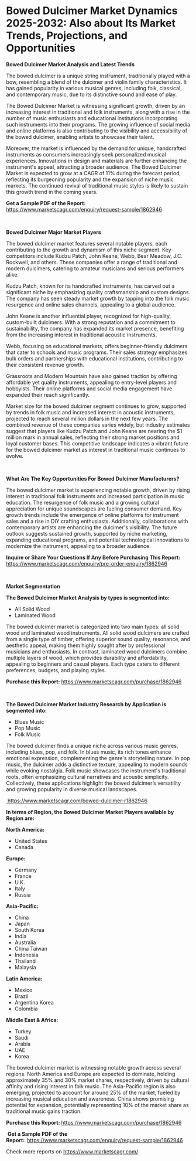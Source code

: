 <p><h1>Bowed Dulcimer Market Dynamics 2025-2032: Also about Its Market Trends, Projections, and Opportunities</h1></p><p><strong>Bowed Dulcimer Market Analysis and Latest Trends</strong></p>
<p><p>The bowed dulcimer is a unique string instrument, traditionally played with a bow, resembling a blend of the dulcimer and violin family characteristics. It has gained popularity in various musical genres, including folk, classical, and contemporary music, due to its distinctive sound and ease of play. </p><p>The Bowed Dulcimer Market is witnessing significant growth, driven by an increasing interest in traditional and folk instruments, along with a rise in the number of music enthusiasts and educational institutions incorporating such instruments into their programs. The growing influence of social media and online platforms is also contributing to the visibility and accessibility of the bowed dulcimer, enabling artists to showcase their talent. </p><p>Moreover, the market is influenced by the demand for unique, handcrafted instruments as consumers increasingly seek personalized musical experiences. Innovations in design and materials are further enhancing the instrument's appeal, attracting a broader audience. The Bowed Dulcimer Market is expected to grow at a CAGR of 11% during the forecast period, reflecting its burgeoning popularity and the expansion of niche music markets. The continued revival of traditional music styles is likely to sustain this growth trend in the coming years.</p></p>
<p><strong>Get a Sample PDF of the Report:&nbsp;</strong> <a href="https://www.marketscagr.com/enquiry/request-sample/1862946?utm_campaign=2113&utm_medium=2&utm_source=Github&utm_content=ia&utm_term=07022025&utm_id=bowed-dulcimer">https://www.marketscagr.com/enquiry/request-sample/1862946</a></p>
<p>&nbsp;</p>
<p><strong>Bowed Dulcimer Major Market Players</strong></p>
<p><p>The bowed dulcimer market features several notable players, each contributing to the growth and dynamism of this niche segment. Key competitors include Kudzu Patch, John Keane, Webb, Bear Meadow, J.C. Rockwell, and others. These companies offer a range of traditional and modern dulcimers, catering to amateur musicians and serious performers alike.</p><p>Kudzu Patch, known for its handcrafted instruments, has carved out a significant niche by emphasizing quality craftsmanship and custom designs. The company has seen steady market growth by tapping into the folk music resurgence and online sales channels, appealing to a global audience.</p><p>John Keane is another influential player, recognized for high-quality, custom-built dulcimers. With a strong reputation and a commitment to sustainability, the company has expanded its market presence, benefiting from the increasing interest in traditional acoustic instruments.</p><p>Webb, focusing on educational markets, offers beginner-friendly dulcimers that cater to schools and music programs. Their sales strategy emphasizes bulk orders and partnerships with educational institutions, contributing to their consistent revenue growth.</p><p>Grassroots and Modern Mountain have also gained traction by offering affordable yet quality instruments, appealing to entry-level players and hobbyists. Their online platforms and social media engagement have expanded their reach significantly.</p><p>Market size for the bowed dulcimer segment continues to grow, supported by trends in folk music and increased interest in acoustic instruments, projected to reach several million dollars in the next few years. The combined revenue of these companies varies widely, but industry estimates suggest that players like Kudzu Patch and John Keane are nearing the $1 million mark in annual sales, reflecting their strong market positions and loyal customer bases. This competitive landscape indicates a vibrant future for the bowed dulcimer market as interest in traditional music continues to evolve.</p></p>
<p>&nbsp;</p>
<p><strong>What Are The Key Opportunities For Bowed Dulcimer Manufacturers?</strong></p>
<p><p>The bowed dulcimer market is experiencing notable growth, driven by rising interest in traditional folk instruments and increased participation in music education. The resurgence of folk music and a growing cultural appreciation for unique soundscapes are fueling consumer demand. Key growth trends include the emergence of online platforms for instrument sales and a rise in DIY crafting enthusiasts. Additionally, collaborations with contemporary artists are enhancing the dulcimer's visibility. The future outlook suggests sustained growth, supported by niche marketing, expanding educational programs, and potential technological innovations to modernize the instrument, appealing to a broader audience.</p></p>
<p><strong>Inquire or Share Your Questions If Any Before Purchasing This Report:</strong> <a href="https://www.marketscagr.com/enquiry/pre-order-enquiry/1862946?utm_campaign=2113&utm_medium=2&utm_source=Github&utm_content=ia&utm_term=07022025&utm_id=bowed-dulcimer">https://www.marketscagr.com/enquiry/pre-order-enquiry/1862946</a></p>
<p>&nbsp;</p>
<p><strong>Market Segmentation</strong></p>
<p><strong>The Bowed Dulcimer Market Analysis by types is segmented into:</strong></p>
<p><ul><li>All Solid Wood</li><li>Laminated Wood</li></ul></p>
<p><p>The bowed dulcimer market is categorized into two main types: all solid wood and laminated wood instruments. All solid wood dulcimers are crafted from a single type of timber, offering superior sound quality, resonance, and aesthetic appeal, making them highly sought after by professional musicians and enthusiasts. In contrast, laminated wood dulcimers combine multiple layers of wood, which provides durability and affordability, appealing to beginners and casual players. Each type caters to different preferences, budgets, and playing styles.</p></p>
<p><strong>Purchase this Report:&nbsp;</strong><a href="https://www.marketscagr.com/purchase/1862946?utm_campaign=2113&utm_medium=2&utm_source=Github&utm_content=ia&utm_term=07022025&utm_id=bowed-dulcimer">https://www.marketscagr.com/purchase/1862946</a></p>
<p>&nbsp;</p>
<p><strong>The Bowed Dulcimer Market Industry Research by Application is segmented into:</strong></p>
<p><ul><li>Blues Music</li><li>Pop Music</li><li>Folk Music</li></ul></p>
<p><p>The bowed dulcimer finds a unique niche across various music genres, including blues, pop, and folk. In blues music, its rich tones enhance emotional expression, complementing the genre's storytelling nature. In pop music, the dulcimer adds a distinctive texture, appealing to modern sounds while evoking nostalgia. Folk music showcases the instrument's traditional roots, often emphasizing cultural narratives and acoustic simplicity. Collectively, these applications highlight the bowed dulcimer’s versatility and growing popularity in diverse musical landscapes.</p></p>
<p><a href="https://www.marketscagr.com/bowed-dulcimer-r1862946?utm_campaign=2113&utm_medium=2&utm_source=Github&utm_content=ia&utm_term=07022025&utm_id=bowed-dulcimer">&nbsp;https://www.marketscagr.com/bowed-dulcimer-r1862946</a></p>
<p><strong>In terms of Region, the Bowed Dulcimer Market Players available by Region are:</strong></p>
<p>
    <p> <strong> North America: </strong>
        <ul>
            <li>United States</li>
            <li>Canada</li>
        </ul>
        </p> 
    <p> <strong> Europe: </strong>
        <ul>
            <li>Germany</li>
            <li>France</li>
            <li>U.K.</li>
            <li>Italy</li>
            <li>Russia</li>
        </ul>
        </p> 
    <p> <strong> Asia-Pacific: </strong>
        <ul>
            <li>China</li>
            <li>Japan</li>
            <li>South Korea</li>
            <li>India</li>
            <li>Australia</li>
            <li>China Taiwan</li>
            <li>Indonesia</li>
            <li>Thailand</li>
            <li>Malaysia</li>
        </ul>
        </p> 
    <p> <strong> Latin America: </strong>
        <ul>
            <li>Mexico</li>
            <li>Brazil</li>
            <li>Argentina Korea</li>
            <li>Colombia</li>
        </ul>
        </p> 
    <p> <strong> Middle East & Africa: </strong>
        <ul>
            <li>Turkey</li>
            <li>Saudi</li>
            <li>Arabia</li>
            <li>UAE</li>
            <li>Korea</li>
        </ul>
    </p>
    </p>
<p><p>The bowed dulcimer market is witnessing notable growth across several regions. North America and Europe are expected to dominate, holding approximately 35% and 30% market shares, respectively, driven by cultural affinity and rising interest in folk music. The Asia-Pacific region is also emerging, projected to account for around 25% of the market, fueled by increasing musical education and awareness. China shows promising potential for expansion, potentially representing 10% of the market share as traditional music gains traction.</p></p>
<p><strong>Purchase this Report: </strong><a href="https://www.marketscagr.com/purchase/1862946?utm_campaign=2113&utm_medium=2&utm_source=Github&utm_content=ia&utm_term=07022025&utm_id=bowed-dulcimer">https://www.marketscagr.com/purchase/1862946</a></p>
<p>&nbsp;<strong>Get a Sample PDF of the Report:&nbsp;&nbsp;</strong><a href="https://www.marketscagr.com/enquiry/request-sample/1862946?utm_campaign=2113&utm_medium=2&utm_source=Github&utm_content=ia&utm_term=07022025&utm_id=bowed-dulcimer">https://www.marketscagr.com/enquiry/request-sample/1862946</a></p>
<p><strong></strong></p>
<p>Check more reports on <a href="https://www.marketscagr.com/?utm_campaign=2113&utm_medium=2&utm_source=Github&utm_content=ia&utm_term=07022025&utm_id=bowed-dulcimer">https://www.marketscagr.com/</a></p>